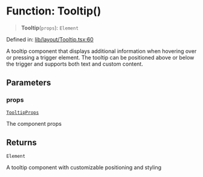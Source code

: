 # Function: Tooltip()

> **Tooltip**(`props`): `Element`

Defined in: [lib/layout/Tooltip.tsx:60](https://github.com/aldesgroup/goaldn/blob/b43e92ae42dcd6febc9c2c8f0742ef8c669d44f6/lib/layout/Tooltip.tsx#L60)

A tooltip component that displays additional information when hovering over or pressing a trigger element.
The tooltip can be positioned above or below the trigger and supports both text and custom content.

## Parameters

### props

[`TooltipProps`](../type-aliases/TooltipProps.md)

The component props

## Returns

`Element`

A tooltip component with customizable positioning and styling
